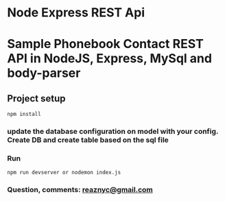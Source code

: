 # Node Express REST Api

# Sample Phonebook Contact REST API in NodeJS, Express, MySql and body-parser

## Project setup

```
npm install
```

### update the database configuration on model with your config. Create DB and create table based on the sql file

### Run

```
npm run devserver or nodemon index.js
```

### Question, comments: reaznyc@gmail.com
